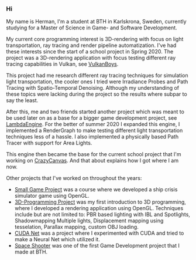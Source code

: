 ### Hi

My name is Herman, I'm a student at BTH in Karlskrona, Sweden, currently studying for a Master of Science in Game- and Software Development.

My current core programming interest is 3D-rendering with focus on light transportation, ray tracing and render pipeline automatization. I've had these interests since the start of a school project in Spring 2020. The project was a 3D-rendering application with focus testing different ray tracing capabilities in Vulkan, see [VulkanBoys](https://github.com/TheoBerlin/VulkanBoys).

This project had me research different ray tracing techniques for simulation light transportation, the cooler ones I tried were Irradiance Probes and Path Tracing with Spatio-Temporal Denoising. Although my understanding of these topics were lacking during the project so the results where subpar to say the least.

After this, me and two friends started another project which was meant to be used later on as a base for a bigger game development project, see [LambdaEngine](https://github.com/Mumsfilibaba/LambdaEngine). For the better of summer 2020 I expanded this engine, I implemented a RenderGraph to make testing different light transportation techniques less of a hassle. I also implemented a physically based Path Tracer with support for Area Lights. 

This engine then became the base for the current school project that I'm working on [CrazyCanvas](https://github.com/IbexOmega/CrazyCanvas). And that about explains how I got where I am now.

Other projects that I've worked on throughout the years:
* [Small Game Project](https://github.com/skumbananaaa/Litet-Spelprojekt) was a course where we developed a ship crisis simulator game using OpenGL.
* [3D-Programming Project](https://hermanoo.visualstudio.com/3D-Programmering) was my first introduction to 3D programming, where I developed a rendering application using OpenGL. Techniques include but are not limited to: PBR based lighting with IBL and Spotlights, Shadowmapping Multiple lights, Displacement mapping using tesselation, Parallax mapping, custom OBJ loading.
* [CUDA Net](https://hermanoo.visualstudio.com/CUDA_Net%203.0) was a project where I experimented with CUDA and tried to make a Neural Net which utilized it.
* [Space Shooter](https://hermanoo.visualstudio.com/DV1497%20Space%20Shooter) was one of the first Game Development project that I made at BTH. 
